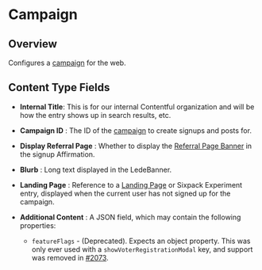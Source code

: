 # Campaign

## Overview

Configures a [campaign](https://github.com/DoSomething/rogue/blob/master/docs/endpoints/campaigns.md) for the web.

## Content Type Fields

- **Internal Title**: This is for our internal Contentful organization and will be how the entry shows up in search results, etc.

- **Campaign ID** : The ID of the [campaign](https://github.com/DoSomething/rogue/blob/master/docs/endpoints/campaigns.md) to create signups and posts for.

- **Display Referral Page** : Whether to display the [Referral Page Banner](development/features/referral-pages.md) in the signup Affirmation.

- **Blurb** : Long text displayed in the LedeBanner.

- **Landing Page** : Reference to a [Landing Page](development/content-types/landing-page.md) or Sixpack Experiment entry, displayed when the current user has not signed up for the campaign.

- **Additional Content** : A JSON field, which may contain the following properties:

  - `featureFlags` - (Deprecated). Expects an object property. This was only ever used with a `showVoterRegistrationModal` key, and support was removed in [#2073](https://github.com/DoSomething/phoenix-next/pull/2073).
